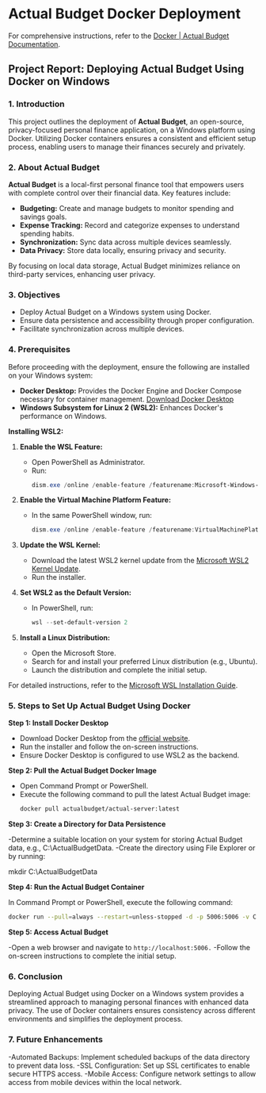 # Actual Budget Docker Deployment

For comprehensive instructions, refer to the [Docker | Actual Budget Documentation](https://actualbudget.org/docs/install/docker/).

## Project Report: Deploying Actual Budget Using Docker on Windows

### 1. Introduction

This project outlines the deployment of **Actual Budget**, an open-source, privacy-focused personal finance application, on a Windows platform using Docker. Utilizing Docker containers ensures a consistent and efficient setup process, enabling users to manage their finances securely and privately.

### 2. About Actual Budget

**Actual Budget** is a local-first personal finance tool that empowers users with complete control over their financial data. Key features include:

- **Budgeting:** Create and manage budgets to monitor spending and savings goals.
- **Expense Tracking:** Record and categorize expenses to understand spending habits.
- **Synchronization:** Sync data across multiple devices seamlessly.
- **Data Privacy:** Store data locally, ensuring privacy and security.

By focusing on local data storage, Actual Budget minimizes reliance on third-party services, enhancing user privacy.

### 3. Objectives

- Deploy Actual Budget on a Windows system using Docker.
- Ensure data persistence and accessibility through proper configuration.
- Facilitate synchronization across multiple devices.

### 4. Prerequisites

Before proceeding with the deployment, ensure the following are installed on your Windows system:

- **Docker Desktop:** Provides the Docker Engine and Docker Compose necessary for container management. [Download Docker Desktop](https://www.docker.com/products/docker-desktop/)
- **Windows Subsystem for Linux 2 (WSL2):** Enhances Docker's performance on Windows.

**Installing WSL2:**

1. **Enable the WSL Feature:**
   - Open PowerShell as Administrator.
   - Run:
     ```powershell
     dism.exe /online /enable-feature /featurename:Microsoft-Windows-Subsystem-Linux /all /norestart
     ```

2. **Enable the Virtual Machine Platform Feature:**
   - In the same PowerShell window, run:
     ```powershell
     dism.exe /online /enable-feature /featurename:VirtualMachinePlatform /all /norestart
     ```

3. **Update the WSL Kernel:**
   - Download the latest WSL2 kernel update from the [Microsoft WSL2 Kernel Update](https://aka.ms/wsl2kernel).
   - Run the installer.

4. **Set WSL2 as the Default Version:**
   - In PowerShell, run:
     ```powershell
     wsl --set-default-version 2
     ```

5. **Install a Linux Distribution:**
   - Open the Microsoft Store.
   - Search for and install your preferred Linux distribution (e.g., Ubuntu).
   - Launch the distribution and complete the initial setup.

For detailed instructions, refer to the [Microsoft WSL Installation Guide](https://learn.microsoft.com/en-us/windows/wsl/install).

### 5. Steps to Set Up Actual Budget Using Docker

**Step 1: Install Docker Desktop**

- Download Docker Desktop from the [official website](https://www.docker.com/products/docker-desktop/).
- Run the installer and follow the on-screen instructions.
- Ensure Docker Desktop is configured to use WSL2 as the backend.

**Step 2: Pull the Actual Budget Docker Image**

- Open Command Prompt or PowerShell.
- Execute the following command to pull the latest Actual Budget image:
  ```bash
  docker pull actualbudget/actual-server:latest

**Step 3: Create a Directory for Data Persistence**

 -Determine a suitable location on your system for storing Actual Budget data, e.g., C:\ActualBudgetData.
 -Create the directory using File Explorer or by running:

mkdir C:\ActualBudgetData

**Step 4: Run the Actual Budget Container**

In Command Prompt or PowerShell, execute the following command:

```bash
docker run --pull=always --restart=unless-stopped -d -p 5006:5006 -v C:\ActualBudgetData:/data --name actual_budget actualbudget/actual-server:latest
```

**Step 5: Access Actual Budget**

 -Open a web browser and navigate to ```http://localhost:5006.```
 -Follow the on-screen instructions to complete the initial setup.


### 6. Conclusion
Deploying Actual Budget using Docker on a Windows system provides a streamlined approach to managing personal finances with enhanced data privacy. The use of Docker containers ensures consistency across different environments and simplifies the deployment process.

### 7. Future Enhancements
 -Automated Backups: Implement scheduled backups of the data directory to prevent data loss.
 -SSL Configuration: Set up SSL certificates to enable secure HTTPS access.
 -Mobile Access: Configure network settings to allow access from mobile devices within the local network.
